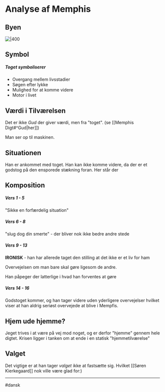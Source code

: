 # Analyse af Memphis

## Byen
![|400](https://external-content.duckduckgo.com/iu/?u=http%3A%2F%2Fwww.orangesmile.com%2Fcommon%2Fimg_city_maps%2Fmemphis-map-1.jpg&f=1&nofb=1)



## Symbol
##### Toget symboliserer
- Overgang mellem livsstadier
- Søgen efter lykke
- Mulighed for at komme videre
- Motor i livet


## Værdi i Tilværelsen
Det er ikke *Gud* der giver værdi, men fra "toget". (se [[Memphis Digt#^Gud|her]])

Man ser op til maskinen.

## Situationen
Han er ankommet med toget. Han kan ikke komme videre, da der er et godstog på den ensporede stækning foran. Her står der 


## Komposition

##### Vers 1 - 5
"Sikke en forfærdelig situation"

##### Vers 6 - 8
"slug dog din smerte" - der bliver nok ikke bedre andre stede

##### Vers 9 - 13

**IRONISK** - han har allerede taget den stilling at det ikke er et liv for ham

Overvejelsen om man bare skal gøre ligesom de andre.

Han påpeger der latterlige i hvad han forventes at gøre

##### Vers 14 - 16
Godstoget kommer, og han tager videre uden yderligere overvejelser hvilket viser at han aldrig seriøst overvejede at blive i Mempfis.

## Hjem ude hjemme?
Jeget trives i at være på vej mod noget, og er derfor "hjemme" gennem hele digtet. Krisen ligger i tanken om at ende i en statisk "hjemmetilværelse"

## Valget
Det vigtige er at han tager *valget* ikke at fastsætte sig. Hvilket [[Søren Kierkegaard]] nok ville være glad for:)



---
#dansk 